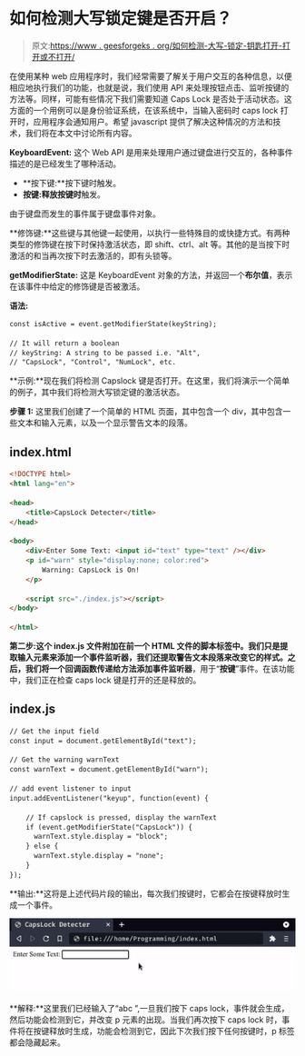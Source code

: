 # 如何检测大写锁定键是否开启？

> 原文:[https://www . geesforgeks . org/如何检测-大写-锁定-钥匙打开-打开或不打开/](https://www.geeksforgeeks.org/how-to-detect-caps-lock-key-turned-on-or-not/)

在使用某种 web 应用程序时，我们经常需要了解关于用户交互的各种信息，以便相应地执行我们的功能，也就是说，我们使用 API 来处理按钮点击、监听按键的方法等。同样，可能有些情况下我们需要知道 Caps Lock 是否处于活动状态。这方面的一个用例可以是身份验证系统，在该系统中，当输入密码时 caps lock 打开时，应用程序会通知用户。希望 javascript 提供了解决这种情况的方法和技术，我们将在本文中讨论所有内容。

**KeyboardEvent:** 这个 Web API 是用来处理用户通过键盘进行交互的，各种事件描述的是已经发生了哪种活动。

*   **按下键:**按下键时触发。
*   **按键:释放按键时**触发。

由于键盘而发生的事件属于键盘事件对象。

**修饰键:**这些键与其他键一起使用，以执行一些特殊目的或快捷方式。有两种类型的修饰键在按下时保持激活状态，即 shift、ctrl、alt 等。其他的是当按下时激活的和当再次按下时去激活的，即有头锁等。

**getModifierState:** 这是 KeyboardEvent 对象的方法，并返回一个**布尔值**，表示在该事件中给定的修饰键是否被激活。

**语法:**

```html
const isActive = event.getModifierState(keyString);

// It will return a boolean 
// keyString: A string to be passed i.e. "Alt", 
// "CapsLock", "Control", "NumLock", etc.
```

**示例:**现在我们将检测 Capslock 键是否打开。在这里，我们将演示一个简单的例子，其中我们将检测大写锁定键的激活状态。

**步骤 1:** 这里我们创建了一个简单的 HTML 页面，其中包含一个 div，其中包含一些文本和输入元素，以及一个显示警告文本的段落。

## index.html

```html
<!DOCTYPE html>
<html lang="en">

<head>
    <title>CapsLock Detecter</title>
</head>

<body>
    <div>Enter Some Text: <input id="text" type="text" /></div>
    <p id="warn" style="display:none; color:red">
        Warning: CapsLock is On!
    </p>

    <script src="./index.js"></script>
</body>

</html>
```

**第二步:**这个 index.js 文件附加在前一个 HTML 文件的脚本标签中。我们只是提取输入元素来添加一个事件监听器，我们还提取警告文本段落来改变它的样式。之后，我们将一个回调函数传递给方法**添加事件监听器**，用于“**按键**”事件。在该功能中，我们正在检查 caps lock 键是打开的还是释放的。

## index.js

```html
// Get the input field
const input = document.getElementById("text");

// Get the warning warnText
const warnText = document.getElementById("warn");

// add event listener to input 
input.addEventListener("keyup", function(event) {

    // If capslock is pressed, display the warnText
    if (event.getModifierState("CapsLock")) {
      warnText.style.display = "block"; 
    } else {
      warnText.style.display = "none";
    }
});
```

**输出:**这将是上述代码片段的输出，每次我们按键时，它都会在按键释放时生成一个事件。

![](img/474f6dcee432b2557dc41da950125489.png)

**解释:**这里我们已经输入了“abc ”,一旦我们按下 caps lock，事件就会生成，然后功能会检测到它，并改变 p 元素的出现。当我们再次按下 caps lock 时，事件将在按键释放时生成，功能会检测到它，因此下次我们按下任何按键时，p 标签都会隐藏起来。